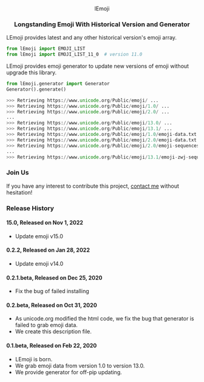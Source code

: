 <p align="center">
    <br>
    lEmoji
    <br>
<p>

<h3 align="center">
	<p>Longstanding Emoji With Historical Version and Generator</p>
</h3>

LEmoji provides latest and any other historical version's emoji array.

```python
from lEmoji import EMOJI_LIST
from lEmoji import EMOJI_LIST_11_0  # version 11.0
```


LEmoji provides emoji generator to update new versions of emoji without upgrade this library.

```python
from lEmoji.generator import Generator
Generator().generate()

>>> Retrieving https://www.unicode.org/Public/emoji/ ...
>>> Retrieving https://www.unicode.org/Public/emoji/1.0/ ...
>>> Retrieving https://www.unicode.org/Public/emoji/2.0/ ...
...
>>> Retrieving https://www.unicode.org/Public/emoji/13.0/ ...
>>> Retrieving https://www.unicode.org/Public/emoji/13.1/ ...
>>> Retrieving https://www.unicode.org/Public/emoji/1.0/emoji-data.txt ...
>>> Retrieving https://www.unicode.org/Public/emoji/2.0/emoji-data.txt ...
>>> Retrieving https://www.unicode.org/Public/emoji/2.0/emoji-sequences.txt ...
...
>>> Retrieving https://www.unicode.org/Public/emoji/13.1/emoji-zwj-sequences.txt ...
```

### Join Us

If you have any interest to contribute this project, [contact me](mailto:i@6-79.cn) without hesitation!

### Release History

#### 15.0, Released on Nov 1, 2022

- Update emoji v15.0

#### 0.2.2, Released on Jan 28, 2022

- Update emoji v14.0

#### 0.2.1.beta, Released on Dec 25, 2020

- Fix the bug of failed installing

#### 0.2.beta, Released on Oct 31, 2020

- As unicode.org modified the html code, we fix the bug that generator is failed to grab emoji data.
- We create this description file.

#### 0.1.beta, Released on Feb 22, 2020

- LEmoji is born.
- We grab emoji data from version 1.0 to version 13.0.
- We provide generator for off-pip updating.
